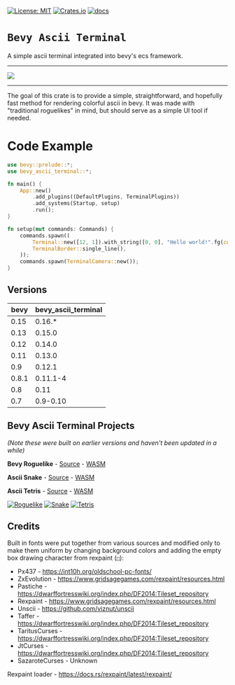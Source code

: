[![License: MIT](https://img.shields.io/badge/License-MIT-yellow.svg)](https://opensource.org/licenses/MIT)
[![Crates.io](https://img.shields.io/crates/v/bevy_ascii_terminal)](https://crates.io/crates/bevy_ascii_terminal/)
[![docs](https://docs.rs/bevy_ascii_terminal/badge.svg)](https://docs.rs/bevy_ascii_terminal/)

# `Bevy Ascii Terminal`

A simple ascii terminal integrated into bevy's ecs framework.

---
![](images/title.png)

---

The goal of this crate is to provide a simple, straightforward, and hopefully
fast method for rendering colorful ascii in bevy. It was made with "traditional
roguelikes" in mind, but should serve as a simple UI tool if needed.

# Code Example

```rust
use bevy::prelude::*;
use bevy_ascii_terminal::*;

fn main() {
    App::new()
        .add_plugins((DefaultPlugins, TerminalPlugins))
        .add_systems(Startup, setup)
        .run();
}

fn setup(mut commands: Commands) {
    commands.spawn((
        Terminal::new([12, 1]).with_string([0, 0], "Hello world!".fg(color::BLUE)),
        TerminalBorder::single_line(),
    ));
    commands.spawn(TerminalCamera::new());
}
```

## Versions
| bevy  | bevy_ascii_terminal |
| ----- | ------------------- |
| 0.15  | 0.16.*              |
| 0.13  | 0.15.0              |
| 0.12  | 0.14.0              |
| 0.11  | 0.13.0              |
| 0.9   | 0.12.1              |
| 0.8.1 | 0.11.1-4            |
| 0.8   | 0.11                |
| 0.7   | 0.9-0.10            |

## Bevy Ascii Terminal Projects
 _(Note these were built on earlier versions and haven't been updated in a while)_

**Bevy Roguelike** - [Source](https://github.com/sarkahn/bevy_roguelike/) - [WASM](https://sarkahn.github.io/bevy_rust_roguelike_tut_web/)

**Ascii Snake** - [Source](https://github.com/sarkahn/bevy_ascii_snake/) - [WASM](https://sarkahn.github.io/bevy_ascii_snake/)

**Ascii Tetris** - [Source](https://github.com/sarkahn/bevy_ascii_tetris/) - [WASM](https://sarkahn.github.io/bevy_ascii_tetris/)

[![Roguelike](images/bevy_roguelike.gif)](https://github.com/sarkahn/bevy_roguelike/)
[![Snake](images/bevy_snake.gif)](https://github.com/sarkahn/bevy_ascii_snake)
[![Tetris](images/bevy_tetris.gif)](https://github.com/sarkahn/bevy_ascii_tetris/)

## Credits

Built in fonts were put together from various sources and modified only to make them uniform by changing background colors and adding the empty box drawing character from rexpaint (`□`):
- Px437 - https://int10h.org/oldschool-pc-fonts/
- ZxEvolution - https://www.gridsagegames.com/rexpaint/resources.html
- Pastiche - https://dwarffortresswiki.org/index.php/DF2014:Tileset_repository
- Rexpaint - https://www.gridsagegames.com/rexpaint/resources.html
- Unscii - https://github.com/viznut/unscii
- Taffer - https://dwarffortresswiki.org/index.php/DF2014:Tileset_repository
- TaritusCurses - https://dwarffortresswiki.org/index.php/DF2014:Tileset_repository
- JtCurses - https://dwarffortresswiki.org/index.php/DF2014:Tileset_repository
- SazaroteCurses - Unknown

Rexpaint loader - https://docs.rs/rexpaint/latest/rexpaint/
